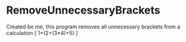 # RemoveUnnecessaryBrackets
Created be me, this program removes all unnecessary brackets from a calculation [ 1+(2+(3*4)+5) ]
